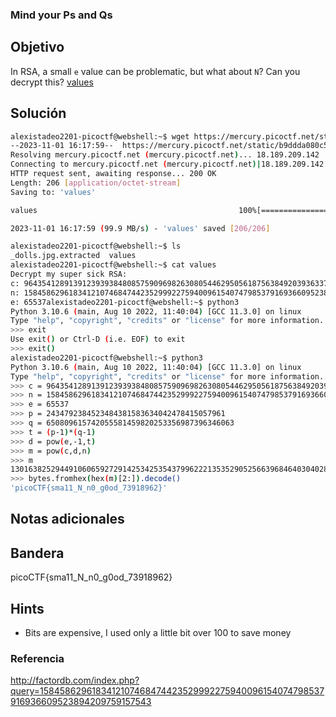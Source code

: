 ### Mind your Ps and Qs
## Objetivo

In RSA, a small `e` value can be problematic, but what about `N`? Can you decrypt this? [values](https://mercury.picoctf.net/static/b9ddda080c56fb421bf30409bec3460d/values)
## Solución
```bash
alexistadeo2201-picoctf@webshell:~$ wget https://mercury.picoctf.net/static/b9ddda080c56fb421bf30409bec3460d/values
--2023-11-01 16:17:59--  https://mercury.picoctf.net/static/b9ddda080c56fb421bf30409bec3460d/values
Resolving mercury.picoctf.net (mercury.picoctf.net)... 18.189.209.142
Connecting to mercury.picoctf.net (mercury.picoctf.net)|18.189.209.142|:443... connected.
HTTP request sent, awaiting response... 200 OK
Length: 206 [application/octet-stream]
Saving to: 'values'

values                                             100%[==============================================================================================================>]     206  --.-KB/s    in 0s      

2023-11-01 16:17:59 (99.9 MB/s) - 'values' saved [206/206]

alexistadeo2201-picoctf@webshell:~$ ls
_dolls.jpg.extracted  values
alexistadeo2201-picoctf@webshell:~$ cat values 
Decrypt my super sick RSA:
c: 964354128913912393938480857590969826308054462950561875638492039363373779803642185
n: 1584586296183412107468474423529992275940096154074798537916936609523894209759157543
e: 65537alexistadeo2201-picoctf@webshell:~$ python3
Python 3.10.6 (main, Aug 10 2022, 11:40:04) [GCC 11.3.0] on linux
Type "help", "copyright", "credits" or "license" for more information.
>>> exit
Use exit() or Ctrl-D (i.e. EOF) to exit
>>> exit()
alexistadeo2201-picoctf@webshell:~$ python3
Python 3.10.6 (main, Aug 10 2022, 11:40:04) [GCC 11.3.0] on linux
Type "help", "copyright", "credits" or "license" for more information.
>>> c = 964354128913912393938480857590969826308054462950561875638492039363373779803642185
>>> n = 1584586296183412107468474423529992275940096154074798537916936609523894209759157543
>>> e = 65537
>>> p = 2434792384523484381583634042478415057961
>>> q = 650809615742055581459820253356987396346063
>>> t = (p-1)*(q-1)
>>> d = pow(e,-1,t)
>>> m = pow(c,d,n)
>>> m
13016382529449106065927291425342535437996222135352905256639684640304028661985917
>>> bytes.fromhex(hex(m)[2:]).decode()
'picoCTF{sma11_N_n0_g0od_73918962}'
```
## Notas adicionales

## Bandera

picoCTF{sma11_N_n0_g0od_73918962}
## Hints

- Bits are expensive, I used only a little bit over 100 to save money
### Referencia

http://factordb.com/index.php?query=1584586296183412107468474423529992275940096154074798537916936609523894209759157543